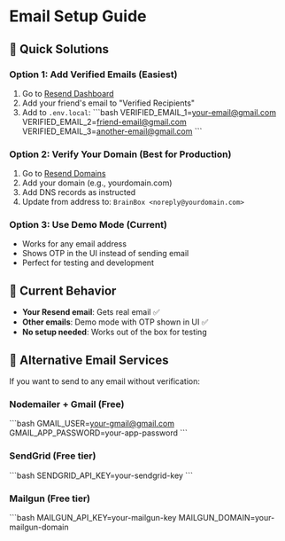 # Email Setup Guide

## 🚀 Quick Solutions

### Option 1: Add Verified Emails (Easiest)
1. Go to [Resend Dashboard](https://resend.com/domains)
2. Add your friend's email to "Verified Recipients"
3. Add to `.env.local`:
   \`\`\`bash
   VERIFIED_EMAIL_1=your-email@gmail.com
   VERIFIED_EMAIL_2=friend-email@gmail.com
   VERIFIED_EMAIL_3=another-email@gmail.com
   \`\`\`

### Option 2: Verify Your Domain (Best for Production)
1. Go to [Resend Domains](https://resend.com/domains)
2. Add your domain (e.g., yourdomain.com)
3. Add DNS records as instructed
4. Update from address to: `BrainBox <noreply@yourdomain.com>`

### Option 3: Use Demo Mode (Current)
- Works for any email address
- Shows OTP in the UI instead of sending email
- Perfect for testing and development

## 🔧 Current Behavior

- **Your Resend email**: Gets real email ✅
- **Other emails**: Demo mode with OTP shown in UI ✅
- **No setup needed**: Works out of the box for testing

## 📧 Alternative Email Services

If you want to send to any email without verification:

### Nodemailer + Gmail (Free)
\`\`\`bash
GMAIL_USER=your-gmail@gmail.com
GMAIL_APP_PASSWORD=your-app-password
\`\`\`

### SendGrid (Free tier)
\`\`\`bash
SENDGRID_API_KEY=your-sendgrid-key
\`\`\`

### Mailgun (Free tier)
\`\`\`bash
MAILGUN_API_KEY=your-mailgun-key
MAILGUN_DOMAIN=your-mailgun-domain
